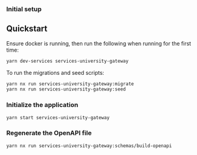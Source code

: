 ### Initial setup

## Quickstart

Ensure docker is running, then run the following when running for the first time:

```bash
yarn dev-services services-university-gateway
```

To run the migrations and seed scripts:

```bash
yarn nx run services-university-gateway:migrate
yarn nx run services-university-gateway:seed
```

### Initialize the application

```bash
yarn start services-university-gateway
```

### Regenerate the OpenAPI file

```bash
yarn nx run services-university-gateway:schemas/build-openapi
```
